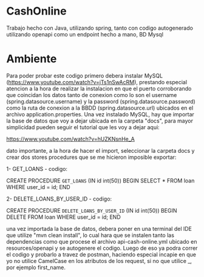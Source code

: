 # CashOnline
Trabajo hecho con Java, utilizando spring, tanto con codigo autogenerado utilizando openapi como un endpoint hecho a mano, BD Mysql

# Ambiente

Para poder probar este codigo primero debera instalar MySQL (https://www.youtube.com/watch?v=jTs1nSwAcRM), prestando especial atencion a la hora de 
realizar la instalacion en que el puerto corroborando que coincidan los datos tanto de conexion como lo son el username
(spring.datasource.username) y la password (spring.datasource.password) como la ruta de conexion a la BBDD
(spring.datasource.url) ubicados en el archivo application.properties.
Una vez instalado MySQL, hay que importar la base de datos que voy a dejar ubicada en la carpeta "docs",
para mayor simplicidad pueden seguir el tutorial que les voy a dejar aqui:

https://www.youtube.com/watch?v=hUZKNsnHe_A

dato importante, a la hora de hacer el import, seleccionar la carpeta docs y crear dos stores procedures que
se me hicieron imposible exportar:

1- GET_LOANS - codigo: 

CREATE PROCEDURE `GET_LOANS` (IN id int(50))
BEGIN
    SELECT * FROM loan WHERE user_id = id;
END

2- DELETE_LOANS_BY_USER_ID - codigo:

CREATE PROCEDURE `DELETE_LOANS_BY_USER_ID` (IN id int(50))
BEGIN
    DELETE FROM loan WHERE user_id = id;
END


una vez importada la base de datos, debera poner en una terminal del IDE que utilize "mvn clean install",
lo cual hara que se instalen tanto las dependencias como que procese el archivo api-cash-online.yml ubicado en
resources/openapi y se autogenere el codigo.
Luego de eso ya podra correr el codigo y probarlo a travez de postman, haciendo especial incapie en que
yo no utilice CamelCase en los atributos de los request, si no que utilice _, por ejemplo first_name.

